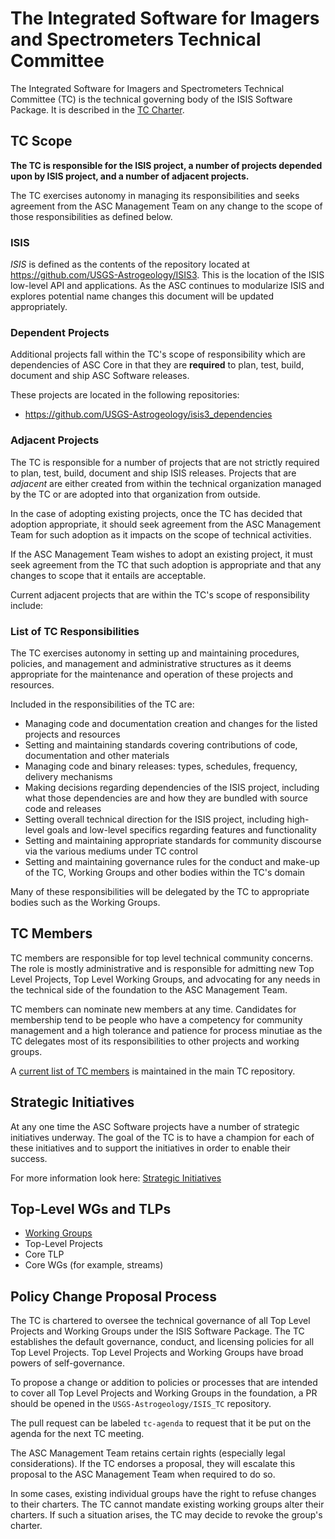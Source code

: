 # The Integrated Software for Imagers and Spectrometers Technical Committee

The Integrated Software for Imagers and Spectrometers Technical Committee (TC)
is the technical governing body of the ISIS Software Package. It is described
in the [TC Charter][].

## TC Scope

**The TC is responsible for the ISIS project, a number of projects
depended upon by ISIS project, and a number of adjacent projects.**

The TC exercises autonomy in managing its responsibilities and seeks agreement
from the ASC Management Team on any change to the scope of those
responsibilities as defined below.

### ISIS

*ISIS* is defined as the contents of the repository located at
<https://github.com/USGS-Astrogeology/ISIS3>. This is the location of the ISIS
low-level API and applications. As the ASC continues to modularize ISIS and
explores potential name changes this document will be updated appropriately.

### Dependent Projects

Additional projects fall within the TC's scope of responsibility which are
dependencies of ASC Core in that they are **required** to plan, test, build,
document and ship ASC Software releases.

These projects are located in the following repositories:

* https://github.com/USGS-Astrogeology/isis3_dependencies

### Adjacent Projects

The TC is responsible for a number of projects that are not strictly required
to plan, test, build, document and ship ISIS releases. Projects that are
_adjacent_ are either created from within the technical organization managed by
the TC or are adopted into that organization from outside.

In the case of adopting existing projects, once the TC has decided that
adoption appropriate, it should seek agreement from the ASC Management Team
for such adoption as it impacts on the scope of technical activities.

If the ASC Management Team wishes to adopt an existing project, it must
seek agreement from the TC that such adoption is appropriate and that any
changes to scope that it entails are acceptable.

Current adjacent projects that are within the TC's scope of responsibility
include:

### List of TC Responsibilities

The TC exercises autonomy in setting up and maintaining procedures, policies,
and management and administrative structures as it deems appropriate for the
maintenance and operation of these projects and resources.

Included in the responsibilities of the TC are:

* Managing code and documentation creation and changes for the listed projects
  and resources
* Setting and maintaining standards covering contributions of code,
  documentation and other materials
* Managing code and binary releases: types, schedules, frequency, delivery
  mechanisms
* Making decisions regarding dependencies of the ISIS project,
  including what those dependencies are and how they are bundled with source
  code and releases
* Setting overall technical direction for the ISIS project, including
  high-level goals and low-level specifics regarding features and functionality
* Setting and maintaining appropriate standards for community discourse via the
  various mediums under TC control
* Setting and maintaining governance rules for the conduct and make-up of the
  TC, Working Groups and other bodies within the TC's domain

Many of these responsibilities will be delegated by the TC to appropriate
bodies such as the Working Groups.

## TC Members

TC members are responsible for top level technical community concerns. The role
is mostly administrative and is responsible for admitting new Top Level
Projects, Top Level Working Groups, and advocating for any needs in the
technical side of the foundation to the ASC Management Team.

TC members can nominate new members at any time. Candidates for membership tend
to be people who have a competency for community management and a high tolerance
and patience for process minutiae as the TC delegates most of its responsibilities
to other projects and working groups.

A [current list of TC members](https://github.com/USGS-Astrogeology/ISIS_TC/blob/master/Members.md)
is maintained in the main TC repository.

## Strategic Initiatives

At any one time the ASC Software projects have a number of strategic initiatives
underway.  The goal of the TC is to have a champion for each of these
initiatives and to support the initiatives in order to enable their
success.

For more information look here:
[Strategic Initiatives](https://github.com/USGS-Astrogeology/ISIS_TC/blob/master/Strategic-Initiatives.md)

## Top-Level WGs and TLPs

* [Working Groups](WORKING_GROUPS.md)
* Top-Level Projects
 * Core TLP
  * Core WGs (for example, streams)

## Policy Change Proposal Process

The TC is chartered to oversee the technical governance of all Top
Level Projects and Working Groups under the ISIS Software Package. The TC
establishes the default governance, conduct, and licensing policies for all Top
Level Projects. Top Level Projects and Working Groups have broad powers of
self-governance.

To propose a change or addition to policies or processes that are intended to
cover all Top Level Projects and Working Groups in the foundation, a PR should
be opened in the `USGS-Astrogeology/ISIS_TC` repository.

The pull request can be labeled `tc-agenda` to request that it be put on the
agenda for the next TC meeting.

The ASC Management Team retains certain rights (especially legal considerations).
If the TC endorses a proposal, they will escalate this proposal
to the ASC Management Team when required to do so.

In some cases, existing individual groups have the right to refuse changes to
their charters. The TC cannot mandate existing working groups alter their
charters. If such a situation arises, the TC may decide to revoke the group's
charter.

[TC Charter]: https://github.com/USGS-Astrogeology/ISIS_TC/blob/master/TC-Charter.md
[Project Lifecycle.md]: ./Project-Lifecycle.md
